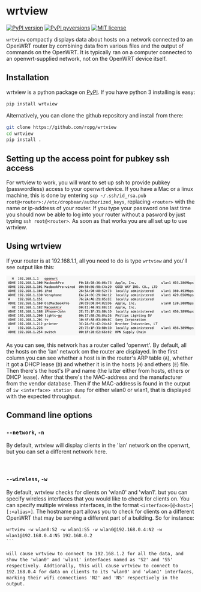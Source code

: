 # wrtview

[![PyPI version](https://img.shields.io/pypi/v/wrtview.svg)](https://pypi.python.org/pypi/wrtview/)
[![PyPI pyversions](https://img.shields.io/pypi/pyversions/klipz.svg)](https://pypi.python.org/pypi/wrtview/)
[![MIT license](https://img.shields.io/badge/License-MIT-blue.svg)](https://github.com/ropg/wrtview/blob/master/LICENSE)

`wrtview` compactly displays data about hosts on a network connected to an OpenWRT router by combining data from various files and the output of commands on the OpenWRT. It is typically ran on a computer connected to an openwrt-supplied network, not on the OpenWRT device itself.

## Installation

wrtview is a python package on [PyPI](https://pypi.org/project/wrtview). If you have python 3 installing is easy: 

```bash
pip install wrtview
```

Alternatively, you can clone the github repository and install from there:

```bash
git clone https://github.com/ropg/wrtview
cd wrtview
pip install .
```

## Setting up the access point for pubkey ssh access

For wrtview to work, you will want to set up ssh to provide pubkey (passwordless) access to your openwrt device. If you have a Mac or a linux machine, this is done by entering `scp ~/.ssh/id_rsa.pub root@<router>://etc/dropbear/authorized_keys`, replacing `<router>` with the name or ip-address of your router. If you type your password one last time you should now be able to log into your router without a pasword by just typing `ssh root@<router>`. As soon as that works you are all set up to use wrtview.

## Using wrtview

If your router is at 192.168.1.1, all you need to do is type `wrtview` and you'll see output like this:

![](images/output1.png)

As you can see, this network has a router called 'openwrt'. By default, all the hosts on the 'lan' network om the router are displayed. In the first column you can see whether a host is in the router's ARP table (`A`), whether it got a DHCP lease (`D`) and whether it is in the hosts (`H`) and ethers (`E`) file. Then there's the host's IP and name (the latter either from hosts, ethers or DHCP lease). After that there's the MAC-address and the manufacturer from the vendor database. Then if the MAC-address is found in the output of `iw <interface> station dump` for either wlan0 or wlan1, that is displayed with the expected throughput.

## Command line options

### `--network`, `-n`

By default, wrtview will display clients in the 'lan' network on the openwrt, but you can set a different network here.

&nbsp;

### `--wireless`, `-w`

By default, wrtview checks for clients on 'wlan0' and 'wlan1'. but you can specify wireless interfaces that you would like to check for clients on. You can specify multiple wireless interfaces, in the format `<interface>[@<host>][:<alias>]`. The hostname part allows you to check for clients on a different OpenWRT that may be serving a different part of a building. So for instance:

````text
wrtview -w wlan0:S2 -w wlan1:S5 -w wlan0@192.168.0.4:N2 -w wlan1@192.168.0.4:N5 192.168.0.2
```

will cause wrtview to connect to 192.168.1.2 for all the data, and show the 'wlan0' and 'wlan1' interfaces named as 'S2' and 'S5' respectively. Addtionally, this will cause wrtview to connect to 192.168.0.4 for data on clients to its 'wlan0' and 'wlan1' interfaces, marking their wifi connections 'N2' and 'N5' respectively in the output.